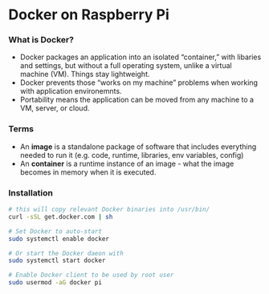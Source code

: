 # Docker on Raspberry Pi

### What is Docker?

* Docker packages an application into an isolated “container,” with libaries and settings, but without a full operating system, unlike a virtual machine (VM). Things stay lightweight.
* Docker prevents those “works on my machine” problems when working with application environemnts.
* Portability means the application can be moved from any machine to a VM, server, or cloud.

### Terms


* An **image** is a standalone package of software that includes everything needed to run it (e.g. code, runtime, libraries, env variables, config)
* An **container** is a runtime instance of an image - what the image becomes in memory when it is executed. 


### Installation

```bash
# this will copy relevant Docker binaries into /usr/bin/
curl -sSL get.docker.com | sh

# Set Docker to auto-start
sudo systemctl enable docker

# Or start the Docker daeon with
sudo systemctl start docker

# Enable Docker client to be used by root user
sudo usermod -aG docker pi
```